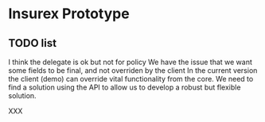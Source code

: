 # Insurex Prototype

## TODO list
I think the delegate is ok but not for policy
We have the issue that we want some fields to be final, and not overriden by the client
In the current version the client (demo) can override vital functionality from the core.
We need to find a solution using the API to allow us to develop a robust but flexible solution.

XXX
